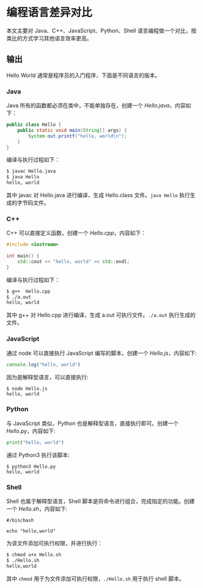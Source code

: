 #  编程语言差异对比
  
  
本文主要对 Java、C++、JavaScript、Python、Shell 语言编程做一个对比，按类比的方式学习其他语言效率更高。
  
##  输出
  
  
Hello World 通常是程序员的入门程序，下面是不同语言的版本。
  
###  Java
  
  
Java 所有的函数都必须在类中，不能单独存在，创建一个 *Hello.java*，内容如下：
```java
public class Hello {
    public static void main(String[] args) {
        System.out.printf("hello, world\n");
    }
}
```
编译与执行过程如下：
```sh
$ javac Hello.java
$ java Hello
hello, world
```
其中 javac 对 Hello.java 进行编译，生成 Hello.class 文件。`java Hello` 执行生成的字节码文件。
  
###  C++
  
  
C++ 可以直接定义函数，创建一个 *Hello.cpp*，内容如下：
```cpp
#include <iostream>
  
int main() {
    std::cout << "hello, world" << std::endl;
}
```
编译与执行过程如下：
```sh
$ g++  Hello.cpp
$ ./a.out
hello, world
```
其中 g++ 对 Hello.cpp 进行编译，生成 a.out 可执行文件。`./a.out` 执行生成的文件。
###  JavaScript
  
  
通过 node 可以直接执行 JavaScript 编写的脚本，创建一个 *Hello.js*，内容如下:
```javascript
console.log("hello, world")
```
因为是解释型语言，可以直接执行:
```shell
$ node Hello.js
hello, world
```
  
###  Python
  
  
与 JavaScript 类似，Python 也是解释型语言，直接执行即可。创建一个 *Hello.py*，内容如下:
```python
print("hello, world")
```
通过 Python3 执行该脚本:
```shel
$ python3 Hello.py
hello, world
```
  
###  Shell
  
  
Shell 也属于解释型语言，Shell 脚本是将命令进行组合，完成指定的功能。创建一个 *Hello.sh*，内容如下:
```shell
#/bin/bash
  
echo "hello,world"
```
为该文件添加可执行权限，并进行执行：
```sh
$ chmod u+x Hello.sh
$ ./Hello.sh
hello,world
```
其中 `chmod` 用于为文件添加可执行权限，`./Hello.sh` 用于执行 shell 脚本。
  
  